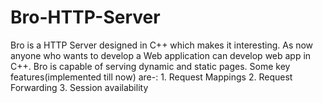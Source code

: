 # Bro-HTTP-Server
Bro is a HTTP Server designed in C++ which makes it interesting. As now anyone who wants to develop a Web application can develop web app in C++.
Bro is capable of serving dynamic and static pages.
Some key features(implemented till now) are-:
    1. Request Mappings
    2. Request Forwarding
    3. Session availability
